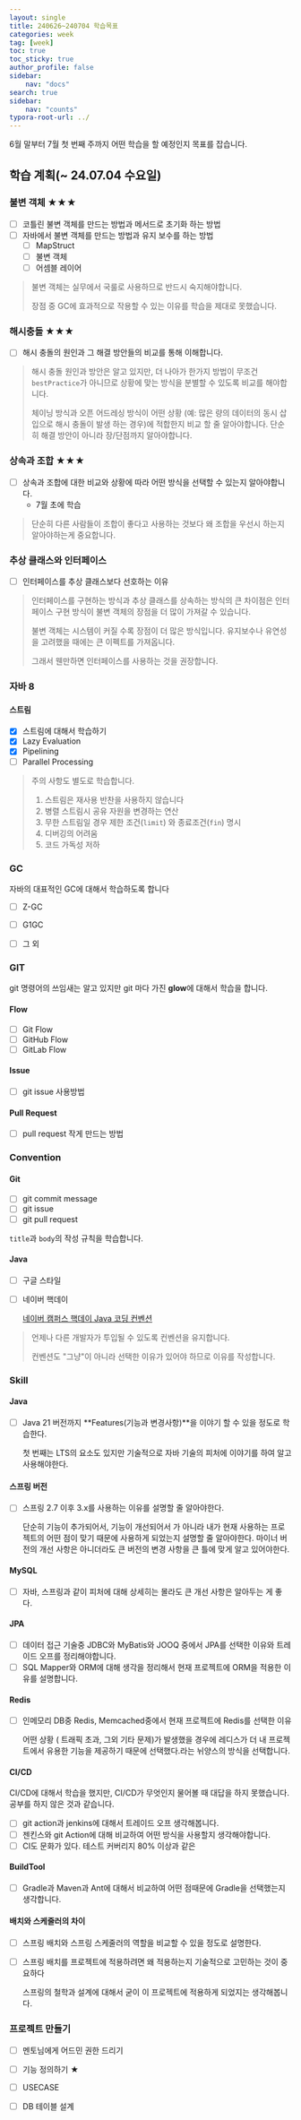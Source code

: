 ```yaml
---
layout: single
title: 240626~240704 학습목표
categories: week
tag: [week]
toc: true
toc_sticky: true
author_profile: false
sidebar:
    nav: "docs"
search: true
sidebar:
    nav: "counts"
typora-root-url: ../
---
```


  

6월 말부터 7월 첫 번째 주까지 어떤 학습을 할 예정인지 목표를 잡습니다.  

 

## 학습 계획(~ 24.07.04 수요일)

### 불변 객체 ★★★

+ [ ] 코틀린 불변 객체를 만드는 방법과 메서드로 초기화 하는 방법
+ [ ] 자바에서 불변 객체를 만드는 방법과 유지 보수를 하는 방법
  + [ ] MapStruct
  + [ ] 불변 객체
  + [ ] 어셈블 레이어

> 불변 객체는 실무에서 국룰로 사용하므로 반드시 숙지해야합니다.
>
> 장점 중 GC에 효과적으로 작용할 수 있는 이유를 학습을 제대로 못했습니다.



### 해시충돌 ★★★

+ [ ] 해시 충돌의 원인과 그 해결 방안들의 비교를 통해 이해합니다.

> 해시 충돌 원인과 방안은 알고 있지만, 더 나아가 한가지 방법이 무조건 `bestPractice`가 아니므로 상황에 맞는 방식을 분별할 수 있도록 비교를 해야합니다.
>
> 체이닝 방식과 오픈 어드레싱 방식이 어떤 상황 (예: 많은 량의 데이터의 동시 삽입으로 해시 충돌이 발생 하는 경우)에 적합한지 비교 할 줄 알아야합니다. 단순히 해결 방안이 아니라 장/단점까지 알아야합니다.  



### 상속과 조합 ★★★

+ [ ] 상속과 조합에 대한 비교와 상황에 따라 어떤 방식을 선택할 수 있는지 알아야합니다.
  + 7월 초에 학습

> 단순히 다른 사람들이 조합이 좋다고 사용하는 것보다 왜 조합을 우선시 하는지 알아야하는게 중요합니다.



### 추상 클래스와 인터페이스

+ [ ] 인터페이스를 추상 클래스보다 선호하는 이유

> 인터페이스를 구현하는 방식과 추상 클래스를 상속하는 방식의 큰 차이점은 인터페이스 구현 방식이 불변 객체의 장점을 더 많이 가져갈 수 있습니다.
>
> 불변 객체는 시스템이 커질 수록 장점이 더 많은 방식입니다. 유지보수나 유연성을 고려했을 때에는 큰 이펙트를 가져옵니다.
>
> 그래서 웬만하면 인터페이스를 사용하는 것을 권장합니다.



### 자바 8 

#### 스트림

+ [x] 스트림에 대해서 학습하기
+ [x] Lazy Evaluation
+ [x] Pipelining
+ [ ] Parallel Processing

> 주의 사항도 별도로 학습합니다.
>
> 1. 스트림은 재사용 반찬을 사용하지 않습니다
> 2. 병렬 스트림시 공유 자원을 변경하는 연산
> 3. 무한 스트림일 경우 제한 조건(`limit`) 와 종료조건(`fin`) 명시
> 4. 디버깅의 어려움
> 5. 코드 가독성 저하

### GC

자바의 대표적인 GC에 대해서 학습하도록 합니다

+ [ ] Z-GC
+ [ ] G1GC
+ [ ] 그 외



### GIT

git 명령어의 쓰임새는 알고 있지만 git 마다 가진 **glow**에 대해서 학습을 합니다.

#### Flow

+ [ ] Git Flow
+ [ ] GitHub Flow
+ [ ] GitLab Flow

#### Issue

+ [ ] git issue 사용방법

#### Pull Request

+ [ ] pull request 작게 만드는 방법

### Convention

#### Git

+ [ ] git commit message
+ [ ] git issue 
+ [ ] git pull request

`title`과 `body`의 작성 규칙을 학습합니다.

#### Java

+ [ ] 구글 스타일

+ [ ] 네이버 핵데이

  [네이버 캠퍼스 핵데이 Java 코딩 컨벤션](https://naver.github.io/hackday-conventions-java/)

> 언제나 다른 개발자가 투입될 수 있도록 컨벤션을 유지합니다.
>
> 컨벤션도 "그냥"이 아니라 선택한 이유가 있어야 하므로 이유를 작성합니다.

### Skill

#### Java

+ [ ] Java 21 버전까지 **Features(기능과 변경사항)**을 이야기 할 수 있을 정도로 학습한다.

  첫 번째는 LTS의 요소도 있지만 기술적으로 자바 기술의 피처에 이야기를 하여 알고 사용해야한다.

#### 스프링 버전

+ [ ] 스프링 2.7 이후 3.x를 사용하는 이유를 설명할 줄 알아야한다.

  단순히 기능이 추가되어서, 기능이 개선되어서 가 아니라 내가 현재 사용하는 프로젝트의 어떤 점이 맞기 때문에 사용하게 되었는지 설명할 줄 알아야한다. 마이너 버전의 개선 사항은 아니더라도 큰 버전의 변경 사항을 큰 틀에 맞게 알고 있어야한다.

#### MySQL

+ [ ] 자바, 스프링과 같이 피처에 대해 상세히는 몰라도 큰 개선 사항은 알아두는 게 좋다.

#### JPA

+ [ ] 데이터 접근 기술중 JDBC와 MyBatis와 JOOQ 중에서 JPA를 선택한 이유와 트레이드 오프를 정리해야합니다.
+ [ ] SQL Mapper와 ORM에 대해 생각을 정리해서 현재 프로젝트에 ORM을 적용한 이유를 설명합니다.

#### Redis

+ [ ] 인메모리 DB중 Redis, Memcached중에서 현재 프로젝트에 Redis를 선택한 이유

  어떤 상황 ( 트래픽 초과, 그외 기타 문제)가 발생했을 경우에 레디스가 더 내 프로젝트에서 유용한 기능을 제공하기 때문에 선택했다.라는 뉘양스의 방식을 선택합니다.

#### CI/CD

CI/CD에 대해서 학습을 했지만,  CI/CD가 무엇인지 물어볼 때 대답을 하지 못했습니다. 공부를 하지 않은 것과 같습니다. 

+ [ ] git action과 jenkins에 대해서 트레이드 오프 생각해봅니다.
+ [ ] 젠킨스와 git Action에 대해 비교하여 어떤 방식을 사용할지 생각해야합니다.
+ [ ] CI도 문화가 있다. 테스트 커버리지 80% 이상과 같은

#### BuildTool

+ [ ] Gradle과 Maven과 Ant에 대해서 비교하여 어떤 점때문에 Gradle을 선택했는지 생각합니다.

#### 배치와 스케줄러의 차이

+ [ ] 스프링 배치와 스프링 스케줄러의 역할을 비교할 수 있을 정도로 설명한다.

+ [ ] 스프링 배치를 프로젝트에 적용하려면 왜 적용하는지 기술적으로 고민하는 것이 중요하다

  스프링의 철학과 설계에 대해서 굳이 이 프로젝트에 적용하게 되었지는 생각해봅니다.

### 프로젝트 만들기

+ [ ] 멘토님에게 어드민 권한 드리기

+ [ ] 기능 정의하기 ★
+ [ ] USECASE
+ [ ] DB 테이블 설계

